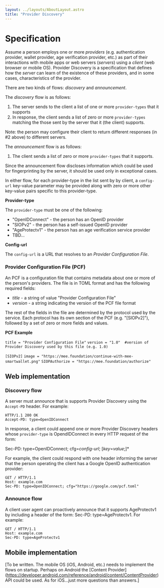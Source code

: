 ```yaml
---
layout: ../layouts/AboutLayout.astro
title: "Provider Discovery"
---
```


# Specification

Assume a person employs one or more *providers* (e.g. authentication provider, wallet provider, age verification provider, etc.) as part of their interactions with mobile apps or web servers (*servers*) using a *client* (web browser or mobile OS).  Provider Discovery is a specification that defines how the *server* can learn of the existence of these providers, and in some cases, characteristics of the provider.

There are two kinds of flows: *discovery* and *announcement*. 

The *discovery* flow is as follows:

1. The server sends to the client a list of one or more `provider-types` that it supports
2. In response, the client sends a list of zero or more `provider-types` matching the those sent by the server that it (the client) supports. 

Note: the person may configure their client to return different responses (in #2 above) to different servers. 

The *announcement* flow is as follows:

1. The client sends a list of zero or more `provider-types` that it supports. 

Since the announcement flow discloses information which could be used for fingerprinting by the server, it should be used only in exceptional cases.

In either flow, for each provider-type in the list sent by by client, a `config-url` key-value parameter may be provided along with zero or more other key-value pairs specific to this provider-type.

**Provider-type**

The `provider-type` must be one of the following:

- "OpenIDConnect" - the person has an OpenID provider
- "SIOPv2" - the person has a self-issued OpenID provider 
- "AgeProtectv1" - the person has an age verification service provider 
- TBD...

**Config-url**

The `config-url` is a URL that resolves to an *Provider Configuration File*.

### Provider Configuration File (PCF)

An PCF is a configuration file that contains metadata about one or more of the person's providers. The file is in TOML format and  has the following required fields:

- *title* - a string of value "Provider Configuration File"
- *version* - a string indicating the version of the PCF file format

The rest of the fields in the file are determined by the protocol used by the service. Each protocol has its own section of the PCF (e.g. "[SIOPv2]"),  followed by a set of zero or more fields and values.

**PCF Example** 

`title = "Provider Configuration File"`
`version = "1.0"  #version of Provider Discovery used by this file (e.g. 1.0)`

`[SIOPv2]`
`image = "https://mee.foundation/continue-with-mee-smartwallet.png"`
`SIOPAuthorize = "https://mee.foundation/authorize"`

## Web implementation

### Discovery flow

A server must announce that is supports Provider Discovery using the `Accept-PD` header. For example:

```
HTTP/1.1 200 OK
Accept-PD: type=OpenIDConnect
```

In response, a client could append one or more Provider Discovery headers whose `provider-type` is OpendIDConnect in every HTTP request of the form:

Sec-PD: type=OpenIDConnect; cfg=*config-url*;  [*key*=*value*;]*

For example, the client could respond with one header informing the server that the person operating the client has a Google OpenID authentication provider:

	GET / HTTP/1.1
	Host: example.com
	Sec-PD: type=OpenIDConnect; cfg="https://google.com/pcf.toml"

### Announce flow

A client user agent can proactively announce that it supports AgeProtectv1 by including a header of the form: Sec-PD: type=AgeProtectv1. For example:

	GET / HTTP/1.1
	Host: example.com
	Sec-PD: type=AgeProtectv1

## Mobile implementation

[To be written. The mobile OS (iOS, Android, etc.) needs to implement the flows on startup. Perhaps on Android the [Content Provider] (https://developer.android.com/reference/android/content/ContentProvider) API could be used. As for iOS...just more questions than answers.]



